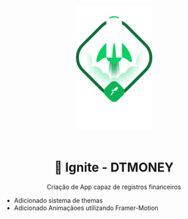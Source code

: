 <p align="center">
<img src="./.github/ignite.png" align="center" />
</p>

</br>

<h1 align="center">🚀 Ignite - DTMONEY</h1>
<p align="center">Criação de App capaz de registros financeiros</p>
<p align="center">
<ul>
<li>Adicionado sistema de themas</li>
<li>Adicionado Animaçãoes utilizando Framer-Motion</li>
</ul>
</p>
